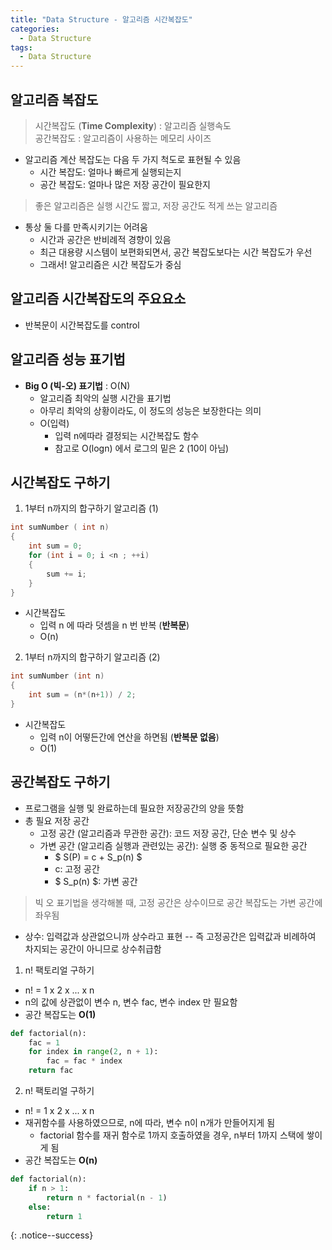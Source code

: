 ```yaml
---
title: "Data Structure - 알고리즘 시간복잡도"
categories:
  - Data Structure
tags:
  - Data Structure
---
```

<script type="text/x-mathjax-config">
  MathJax.Hub.Config({
    tex2jax: {
      inlineMath: [ ['$','$'], ["\\(","\\)"] ],
      processEscapes: true
    }
  });
</script>

<script type="text/javascript"
    src="http://cdn.mathjax.org/mathjax/latest/MathJax.js?config=TeX-AMS-MML_HTMLorMML">
</script>

## 알고리즘 복잡도
> 시간복잡도 (**Time Complexity**) : 알고리즘 실행속도  
> 공간복잡도 : 알고리즘이 사용하는 메모리 사이즈  
<!--시간 복잡도가 중요-->
<!-- 면접에서도 공간복잡도를 물어보는 경우는 거의 없을 것-->
<!-- 시간 복잡도에 대해서 꼭 이해하고 계산할 수 있어야함-->

- 알고리즘 계산 복잡도는 다음 두 가지 척도로 표현될 수 있음  
   - 시간 복잡도: 얼마나 빠르게 실행되는지  
   - 공간 복잡도: 얼마나 많은 저장 공간이 필요한지  

> 좋은 알고리즘은 실행 시간도 짧고, 저장 공간도 적게 쓰는 알고리즘  


- 통상 둘 다를 만족시키기는 어려움  
  - 시간과 공간은 반비례적 경향이 있음  
  - 최근 대용량 시스템이 보편화되면서, 공간 복잡도보다는 시간 복잡도가 우선   
  - 그래서! 알고리즘은 시간 복잡도가 중심  
  
## 알고리즘 시간복잡도의 주요요소  
* 반복문이 시간복잡도를 control  

## 알고리즘 성능 표기법
* **Big O (빅-오) 표기법** : O(N)  
	* 알고리즘 최악의 실행 시간을 표기법  
	* 아무리 최악의 상황이라도, 이 정도의 성능은 보장한다는 의미  
	* O(입력)  
		* 입력 n에따라 결정되는 시간복잡도 함수  
		* 참고로 O(logn) 에서 로그의 밑은 2 (10이 아님)  

## 시간복잡도 구하기
1. 1부터 n까지의 합구하기 알고리즘 (1)  
```c++
int sumNumber ( int n)
{
	int sum = 0;
    for (int i = 0; i <n ; ++i)
    {
        sum += i;
    }
}
```
* 시간복잡도  
	* 입력 n 에 따라 덧셈을 n 번 반복 (**반복문**)  
	* O(n)

2. 1부터 n까지의 합구하기 알고리즘 (2)  
```c++
int sumNumber (int n)
{
	int sum = (n*(n+1)) / 2;
}
```
* 시간복잡도
	* 입력 n이 어떻든간에 연산을 하면됨 (**반복문 없음**)  
	* O(1) 

## 공간복잡도 구하기  
- 프로그램을 실행 및 완료하는데 필요한 저장공간의 양을 뜻함  
- 총 필요 저장 공간  
  - 고정 공간 (알고리즘과 무관한 공간): 코드 저장 공간, 단순 변수 및 상수  
  - 가변 공간 (알고리즘 실행과 관련있는 공간): 실행 중 동적으로 필요한 공간  
    - $ S(P) = c + S_p(n) $  
    - c: 고정 공간  
    - $ S_p(n) $: 가변 공간  

> 빅 오 표기법을 생각해볼 때, 고정 공간은 상수이므로 공간 복잡도는 가변 공간에 좌우됨  
* 상수: 입력값과 상관없으니까 상수라고 표현 -- 즉 고정공간은 입력값과 비례하여 차지되는 공간이 아니므로 상수취급함  

1. n! 팩토리얼 구하기  
- n! = 1 x 2 x ... x n  
- n의 값에 상관없이 변수 n, 변수 fac, 변수 index 만 필요함  
- 공간 복잡도는 **O(1)**  
```python
def factorial(n):
    fac = 1
    for index in range(2, n + 1):
        fac = fac * index
    return fac
```
2. n! 팩토리얼 구하기  
- n! = 1 x 2 x ... x n  
- 재귀함수를 사용하였으므로, n에 따라, 변수 n이 n개가 만들어지게 됨  
  - factorial 함수를 재귀 함수로 1까지 호출하였을 경우, n부터 1까지 스택에 쌓이게 됨  
- 공간 복잡도는 **O(n)**   
```python
def factorial(n):
    if n > 1:
        return n * factorial(n - 1)
    else:
        return 1
```
{: .notice--success} 